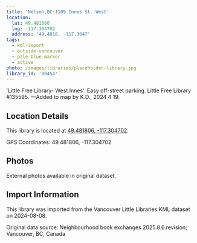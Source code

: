 ```yaml
---
title: 'Nelson,BC:1109 Innes St. West'
location:
  lat: 49.481806
  lng: -117.304702
  address: '49.4818, -117.3047'
tags:
  - kml-import
  - outside-vancouver
  - pale-blue-marker
  - active
photo: /images/libraries/placeholder-library.jpg
library_id: '00454'
---
```

'Little Free Library- West Innes'.
Easy off-street parking.
Little Free Library #135595.
—Added to map by K.D., 2024 4 19. 

## Location Details

This library is located at [49.481806, -117.304702](https://www.google.com/maps?q=49.481806,-117.304702).

GPS Coordinates: 49.481806, -117.304702

## Photos

External photos available in original dataset.

## Import Information

This library was imported from the Vancouver Little Libraries KML dataset on 2024-08-08.

Original data source: Neighbourhood book exchanges 2025.8.6.revision; Vancouver, BC, Canada
